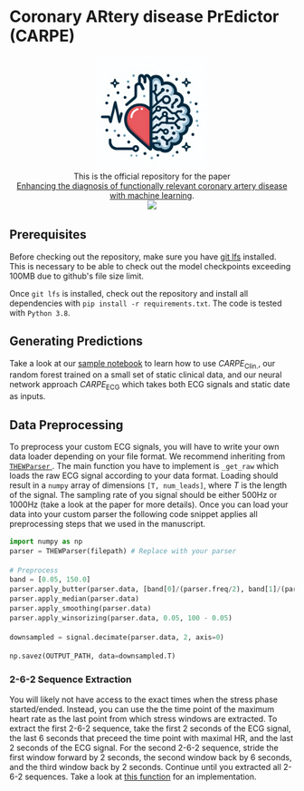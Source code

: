 # Coronary ARtery disease PrEdictor (CARPE)
<p align="center">
  <img src="https://github.com/BorgwardtLab/CARPE/blob/main/logo.png?raw=true" width="200" title="CARPE Logo"><br/>
  This is the official repository for the paper <br/> <a href="https://link">Enhancing the diagnosis of functionally relevant coronary artery disease with machine learning</a>. <br/>
  <img src="https://img.shields.io/badge/python-3.8-green.svg">
</span>
</p>

## Prerequisites
Before checking out the repository, make sure you have [git lfs](https://docs.github.com/en/repositories/working-with-files/managing-large-files/installing-git-large-file-storage) installed. This is necessary to be able to check out the model checkpoints exceeding 100MB due to github's file size limit.

Once `git lfs` is installed, check out the repository and install all dependencies with `pip install -r requirements.txt`. The code is tested with `Python 3.8`.

## Generating Predictions
Take a look at our [sample notebook](https://github.com/BorgwardtLab/CARPE/blob/main/CARPE/src/sample_prediction_generation.ipynb) to learn how to use $CARPE_{\text{Clin.}}$, our random forest trained on a small set of static clinical data, and our neural network approach $CARPE_{\text{ECG}}$ which takes both ECG signals and static date as inputs.

## Data Preprocessing
To preprocess your custom ECG signals, you will have to write your own data loader depending on your file format. We recommend inheriting from [`THEWParser` ](link). The main function you have to implement is `_get_raw` which loads the raw ECG signal according to your data format. Loading should result in a `numpy` array of dimensions `[T, num_leads]`, where $T$ is the length of the signal. The sampling rate of you signal should be either 500Hz or 1000Hz (take a look at the paper for more details). Once you can load your data into your custom parser the following code snippet applies all preprocessing steps that we used in the manuscript.

```python
import numpy as np
parser = THEWParser(filepath) # Replace with your parser

# Preprocess
band = [0.05, 150.0]
parser.apply_butter(parser.data, [band[0]/(parser.freq/2), band[1]/(parser.freq/2)])
parser.apply_median(parser.data)
parser.apply_smoothing(parser.data)
parser.apply_winsorizing(parser.data, 0.05, 100 - 0.05)

downsampled = signal.decimate(parser.data, 2, axis=0)

np.savez(OUTPUT_PATH, data=downsampled.T)
```

### 2-6-2 Sequence Extraction
You will likely not have access to the exact times when the stress phase started/ended. Instead, you can use the the time point of the maximum heart rate as the last point from which stress windows are extracted. To extract the first 2-6-2 sequence, take the first 2 seconds of the ECG signal, the last 6 seconds that preceed the time point with maximal HR, and the last 2 seconds of the ECG signal. For the second 2-6-2 sequence, stride the first window forward by 2 seconds, the second window back by 6 seconds, and the third window back by 2 seconds. Continue until you extracted all 2-6-2 sequences. 
Take a look at [this function](https://github.com/BorgwardtLab/CARPE/blob/main/CARPE/src/THEW_helper.py#L220) for an implementation. 
